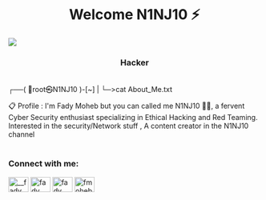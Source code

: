 <h1 align="center">Welcome N1NJ10 ⚡️ </h1>

<img src="https://images.hdqwalls.com/download/anime-scifi-ninja-4k-sy-1366x768.jpg" align="center">
<h3 align="center">Hacker</h3>

<img src="https://user-images.githubusercontent.com/71278733/172068867-ba3de80b-dc63-44c0-a31b-0ba74c244163.gif" width="500" height="3">

┌──( 🥷root㉿N1NJ10 )-[~]
|
└─>cat About_Me.txt

📋 Profile : I'm Fady Moheb but you can called me N1NJ10 🕵️‍♂️, a fervent Cyber Security enthusiast specializing in Ethical Hacking and Red Teaming. Interested in the security/Network stuff , A content creator in the N1NJ10 channel 

<img src="https://user-images.githubusercontent.com/71278733/172068867-ba3de80b-dc63-44c0-a31b-0ba74c244163.gif" width="500" height="3">


<h3 align="left">Connect with me:</h3>
<p align="left">
<a href="https://www.linkedin.com/in/fadymoheb/"target="blank"><img align="center" src="https://raw.githubusercontent.com/rahuldkjain/github-profile-readme-generator/master/src/images/icons/Social/twitter.svg" alt="__fady_moheb__" height="30" width="40" /></a>
<a href="https://www.linkedin.com/in/fadymoheb/" target="blank"><img align="center" src="https://raw.githubusercontent.com/rahuldkjain/github-profile-readme-generator/master/src/images/icons/Social/linked-in-alt.svg" alt="fady moheb" height="30" width="40" /></a>
<a href="https://www.facebook.com/profile.php?id=100083295194726" target="blank"><img align="center" src="https://raw.githubusercontent.com/rahuldkjain/github-profile-readme-generator/master/src/images/icons/Social/facebook.svg" alt="fady moheb" height="30" width="40" /></a>
<a href="https://www.hackerrank.com/fmoheb6" target="blank"><img align="center" src="https://raw.githubusercontent.com/rahuldkjain/github-profile-readme-generator/master/src/images/icons/Social/hackerrank.svg" alt="fmoheb6" height="30" width="40" /></a>
</p>
<img src="https://user-images.githubusercontent.com/71278733/172068867-ba3de80b-dc63-44c0-a31b-0ba74c244163.gif" width="500" height="3">


